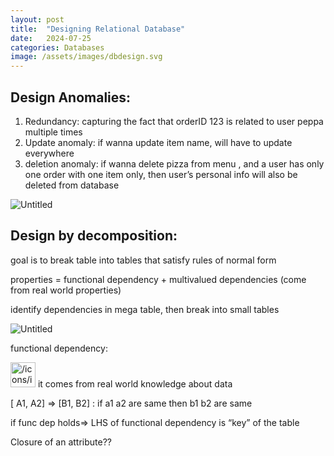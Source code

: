 ```yaml
---
layout: post
title:  "Designing Relational Database"
date:   2024-07-25
categories: Databases
image: /assets/images/dbdesign.svg
---
```

<!-- advantages of relational model: can query with high level language, efficient implementations
having multiple tables(relations) avoids redundancy

relation = table

db: set of named relations(tables)

the tables are related through keys

key: unique value to identify a row in table

schema: description of the structure of tables

closed:  query on table returns a table

compositionality: ?

SQL is implementation of relational algebra language

cross product of two tables , then apply operators on resulting table

natural join vs cross product: enforces equality of shared attributes

theta join: used in most dbms, natural join with a projection (column selection) -->

<!-- # Designing Relational Database -->

## Design Anomalies:
1. Redundancy: capturing the fact that orderID 123 is related to user peppa multiple times 
2. Update anomaly: if wanna update item name, will have to update everywhere
3. deletion anomaly: if wanna delete pizza from menu , and a user has only one order with one item only, then user’s personal info will also be deleted from database

![Untitled](/assets/images/Untitled-2024-07-20-2149.png)

## Design by decomposition:

goal is to break table into tables that satisfy rules of normal form

properties = functional dependency + multivalued dependencies (come from real world properties)

identify dependencies in mega table, then break into small tables 

![Untitled](/assets//images/Untitled2-2024-07-20-2149.png)

functional dependency: 

<aside>
<img src="/icons/info-alternate_yellow.svg" alt="/icons/info-alternate_yellow.svg" width="40px" /> it comes from real world knowledge about data

</aside>

[ A1, A2] ⇒ [B1, B2] : if a1 a2 are same then b1 b2 are same

if func dep holds⇒ LHS of functional dependency is “key” of the table

Closure of an attribute??